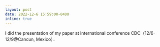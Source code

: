 ```yaml
---
layout: post
date: 2022-12-6 15:59:00-0400
inline: true
---
```


I did the presentation of my paper at international conference CDC（12/6-12/9@Cancun, Mexico）．
